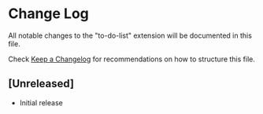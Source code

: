 # Change Log

All notable changes to the "to-do-list" extension will be documented in this file.

Check [Keep a Changelog](http://keepachangelog.com/) for recommendations on how to structure this file.

## [Unreleased]

- Initial release